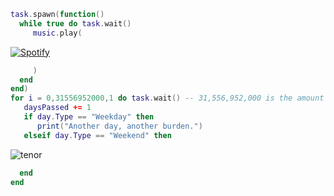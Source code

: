 ```lua
task.spawn(function()
  while true do task.wait()
     music.play(
```
[![Spotify](https://spotify-github-readme.vercel.app/api/spotify)](https://open.spotify.com/embed/track/1olipsDaIZvztPcypjsTg3)
```lua
     )
  end
end)
for i = 0,31556952000,1 do task.wait() -- 31,556,952,000 is the amount of miliseconds a year has...
   daysPassed += 1
   if day.Type == "Weekday" then
      print("Another day, another burden.")
   elseif day.Type == "Weekend" then
```
![tenor](https://github.com/burgeridiot/burgeridiot/assets/98218309/742f1942-91d6-4cb4-a030-29d1846ba6d5)
```lua
  end
end
```
